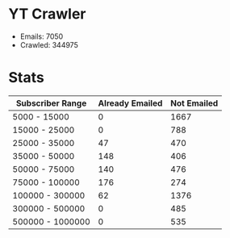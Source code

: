 # YT Crawler
- Emails: 7050
- Crawled: 344975

# Stats
| Subscriber Range  | Already Emailed | Not Emailed |
|-------|-------|-------|
| 5000 - 15000 | 0 | 1667 |
| 15000 - 25000 | 0 | 788 |
| 25000 - 35000 | 47 | 470 |
| 35000 - 50000 | 148 | 406 |
| 50000 - 75000 | 140 | 476 |
| 75000 - 100000 | 176 | 274 |
| 100000 - 300000 | 62 | 1376 |
| 300000 - 500000 | 0 | 485 |
| 500000 - 1000000 | 0 | 535 |
